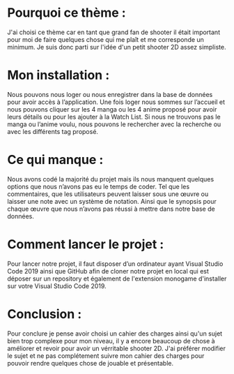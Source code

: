 
# Pourquoi ce thème :
J'ai choisi ce thème car en tant que grand fan de shooter il était important pour moi de faire quelques chose qui me plaît et me corresponde un minimum. Je suis donc parti sur l'idée d'un petit shooter 2D assez simpliste.

# Mon installation :
Nous pouvons nous loger ou nous enregistrer dans la base de données pour avoir accès à l’application. Une fois loger nous sommes sur l’accueil et nous pouvons cliquer sur les 4 manga ou les 4 anime proposé pour avoir leurs détails ou pour les ajouter à la Watch List. Si nous ne trouvons pas le manga ou l’anime voulu, nous pouvons le rechercher avec la recherche ou avec les différents tag proposé.

# Ce qui manque :
Nous avons codé la majorité du projet mais ils nous manquent quelques options que nous n’avons pas eu le temps de coder. Tel que les commentaires, que les utilisateurs peuvent laisser sous une œuvre ou laisser une note avec un système de notation. Ainsi que le synopsis pour chaque œuvre que nous n’avons pas réussi à mettre dans notre base de données.

# Comment lancer le projet :
Pour lancer notre projet, il faut disposer d’un ordinateur ayant Visual Studio Code 2019 ainsi que GitHub afin de cloner notre projet en local qui est déposer sur un repository et également de l'extension monogame d'installer sur votre Visual Studio Code 2019.

# Conclusion :
Pour conclure je pense avoir choisi un cahier des charges ainsi qu'un sujet bien trop complexe pour mon niveau, il y a encore beaucoup de chose à améliorer et revoir pour avoir un vérritable shooter 2D. J'ai préférer modifier le sujet et ne pas complétement suivre mon cahier des charges pour pouvoir rendre quelques chose de jouable et présentable.




